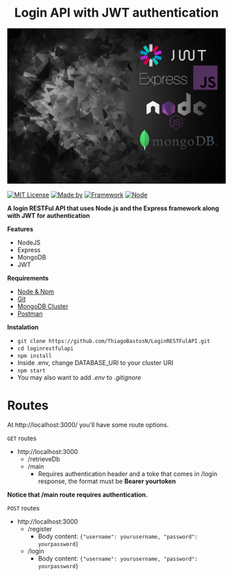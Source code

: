 
<h1 align="center"><b>Login API with JWT authentication</b></h1>

![Login RESTFul API](./images/LoginAPI.jpg)

[![MIT License](https://img.shields.io/badge/license-MIT-green)](https://shields.io/)
[![Made by](https://img.shields.io/badge/made%20by-thiago-blue)](https://shields.io/)
[![Framework](https://img.shields.io/badge/framework-express-red)](https://shields.io/)
[![Node](https://img.shields.io/badge/node-12.14.0-green)](https://shields.io/)

**A login RESTFul API that uses Node.js and the Express framework along with JWT for authentication**

**Features**

* NodeJS
* Express
* MongoDB
* JWT

**Requirements**

* [Node & Npm](https://nodejs.org/en/)
* [Git](https://git-scm.com/)
* [MongoDB Cluster](https://docs.atlas.mongodb.com/tutorial/create-new-cluster/)
* [Postman](https://www.postman.com/downloads/)

**Instalation**

* `git clone https://github.com/ThiagoBastosN/LoginRESTFulAPI.git`
* `cd loginrestfulapi`
* `npm install`
* Inside .env, change DATABASE_URI to your cluster URI
* `npm start`
* You may also want to add _.env_ to _.gitignore_


# Routes

At http://localhost:3000/ you'll have some route options.

`GET` routes

* http://localhost:3000
  * /retrieveDb
  * /main
    * Requires authentication header and a toke that comes in /login response, the format must be **Bearer yourtoken**

**Notice that /main route requires authentication.**

`POST` routes

* http://localhost:3000
  * /register
    * Body content: `{"username": yourusername, "password": yourpassword}`
  * /login
    * Body content: `{"username": yourusername, "password": yourpassword}`
